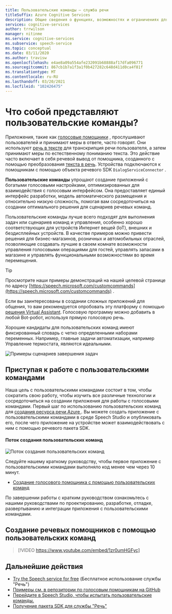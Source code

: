 ```yaml
---
title: Пользовательские команды — служба речи
titleSuffix: Azure Cognitive Services
description: Общие сведения о функциях, возможностях и ограничениях для пользовательских команд — решение для создания речевых приложений.
services: cognitive-services
author: trrwilson
manager: nitinme
ms.service: cognitive-services
ms.subservice: speech-service
ms.topic: conceptual
ms.date: 03/11/2020
ms.author: travisw
ms.openlocfilehash: e4ae8a09a554afe232091b68888af17dfa096771
ms.sourcegitcommit: 867cb1b7a1f3a1f0b427282c648d411d0ca4f81f
ms.translationtype: MT
ms.contentlocale: ru-RU
ms.lasthandoff: 03/20/2021
ms.locfileid: "102426475"
---
```

# <a name="what-is-custom-commands"></a>Что собой представляют пользовательские команды?

Приложения, такие как [голосовые помощники](voice-assistants.md) , прослушивают пользователей и принимают меры в ответе, часто говорят. Они используют [речь в тексте](speech-to-text.md) для транскрипция речи пользователя, а затем принимают меры по естественному пониманию текста. Это действие часто включает в себя речевой вывод от помощника, созданного с помощью преобразования [текста в речь](text-to-speech.md). Устройства подключаются к помощникам с помощью объекта речевого SDK `DialogServiceConnector` .

**Пользовательские команды** упрощают создание приложений с богатыми голосовыми настройками, оптимизированных для взаимодействия с голосовым интерфейсом. Она предоставляет единый интерфейс разработки, модель автоматического размещения и относительно низкую сложность, помогая вам сосредоточиться на создании оптимального решения для сценариев речевых команд.

Пользовательские команды лучше всего подходят для выполнения задач или сценариев команд и управления, особенно хорошо соответствующих для устройств Интернет вещей (IoT), внешних и бездисплейных устройств. В качестве примеров можно привести решения для бизнес-магазинов, розничных и автомобильных отраслей, позволяющие создавать лучшие в своем комнате возможности управления голосовыми операциями для гостей, управлять запасами в магазине и управлять функциональными возможностями во время перемещения.

> [!TIP]
> Просмотрите наши примеры демонстраций на нашей целевой странице по адресу [https://speech.microsoft.com/customcommands](https://speech.microsoft.com/customcommands) .

Если вы заинтересованы в создании сложных приложений для общения, то вам рекомендуется опробовать эту платформу с помощью [решения Virtual Assistant](/azure/bot-service/bot-builder-enterprise-template-overview). Голосовую программу можно добавить в любой Bot-робот, используя прямую голосовую речь.

Хорошие кандидаты для пользовательских команд имеют фиксированный словарь с четко определенными наборами переменных. Например, главные задачи автоматизации, например Управление термостата, являются идеальными.

   ![Примеры сценариев завершения задач](media/voice-assistants/task-completion-examples.png "Примеры завершения задач")

## <a name="getting-started-with-custom-commands"></a>Приступая к работе с пользовательскими командами

Наша цель с пользовательскими командами состоит в том, чтобы сократить свою работу, чтобы изучить все различные технологии и сосредоточиться на создании приложения для работы с голосовыми командами. Первый шаг по использованию пользовательских команд для <a href="https://ms.portal.azure.com/#create/Microsoft.CognitiveServicesSpeechServices" target="_blank">создания ресурса речи Azure </a>. Вы можете создать приложение с пользовательскими командами в среде Speech Studio и опубликовать его, после чего приложение на устройстве может взаимодействовать с ним с помощью речевого пакета SDK.

#### <a name="authoring-flow-for-custom-commands"></a>Поток создания пользовательских команд
   ![Поток создания пользовательских команд](media/voice-assistants/custom-commands-flow.png "Поток создания настраиваемых команд")

Следуйте нашему краткому руководству, чтобы первое приложение с пользовательскими командами выполняло код менее чем через 10 минут.

* [Создание голосового помощника с помощью пользовательских команд](quickstart-custom-commands-application.md)

По завершении работы с кратким руководством ознакомьтесь с нашими руководствами по проектированию, разработке, отладке, развертыванию и интеграции приложения с пользовательскими командами.

## <a name="building-voice-assistants-with-custom-commands"></a>Создание речевых помощников с помощью пользовательских команд
> [!VIDEO https://www.youtube.com/embed/1zr0umHGFyc]

## <a name="next-steps"></a>Дальнейшие действия

* [Try the Speech service for free](overview.md#try-the-speech-service-for-free) (Бесплатное использование службы "Речь")
* [Примеры см. в репозитории по голосовым помощникам на GitHub](https://aka.ms/speech/cc-samples)
* [Перейдите в Speech Studio, чтобы испытать пользовательские команды.](https://speech.microsoft.com/customcommands)
* [Получение пакета SDK для службы "Речь"](speech-sdk.md)